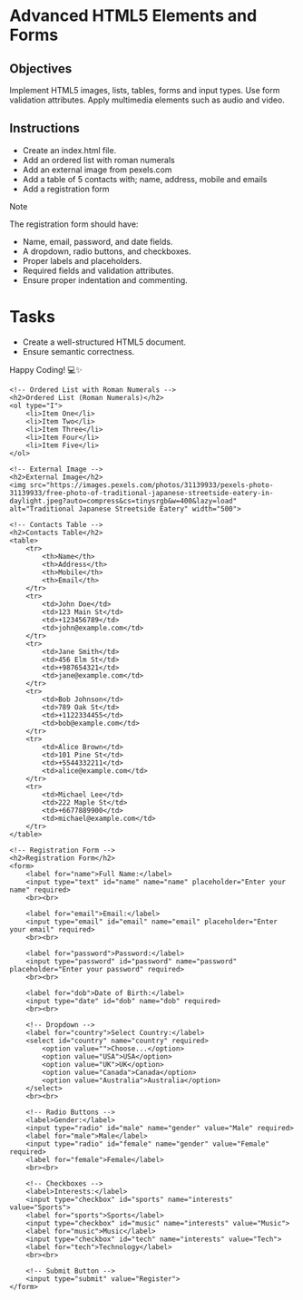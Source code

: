 # Advanced HTML5 Elements and Forms

## Objectives
Implement HTML5 images, lists, tables, forms and input types.
Use form validation attributes.
Apply multimedia elements such as audio and video.

## Instructions

- Create an index.html file.
- Add an ordered list with roman numerals
- Add an external image from pexels.com
- Add a table of 5 contacts with; name, address, mobile and emails
- Add a registration form

>[!NOTE]
>  The registration form should have:
>- Name, email, password, and date fields.
>- A dropdown, radio buttons, and checkboxes.
>- Proper labels and placeholders.
>- Required fields and validation attributes.
>- Ensure proper indentation and commenting.
 
# Tasks
- Create a well-structured HTML5 document.
- Ensure semantic correctness.

Happy Coding! 💻✨




<!DOCTYPE html>
<html lang="en">
<head>
    <meta charset="UTF-8">
    <meta name="viewport" content="width=device-width, initial-scale=1.0">
    <title>Advanced HTML5 Elements</title>
    <style>
        table {
            width: 100%;
            border-collapse: collapse;
        }
        th, td {
            border: 1px solid black;
            padding: 8px;
            text-align: left;
        }
        th {
            background-color: #f2f2f2;
        }
    </style>
</head>
<body>
    
    <!-- Ordered List with Roman Numerals -->
    <h2>Ordered List (Roman Numerals)</h2>
    <ol type="I">
        <li>Item One</li>
        <li>Item Two</li>
        <li>Item Three</li>
        <li>Item Four</li>
        <li>Item Five</li>
    </ol>

    <!-- External Image -->
    <h2>External Image</h2>
    <img src="https://images.pexels.com/photos/31139933/pexels-photo-31139933/free-photo-of-traditional-japanese-streetside-eatery-in-daylight.jpeg?auto=compress&cs=tinysrgb&w=400&lazy=load" alt="Traditional Japanese Streetside Eatery" width="500">
    
    <!-- Contacts Table -->
    <h2>Contacts Table</h2>
    <table>
        <tr>
            <th>Name</th>
            <th>Address</th>
            <th>Mobile</th>
            <th>Email</th>
        </tr>
        <tr>
            <td>John Doe</td>
            <td>123 Main St</td>
            <td>+123456789</td>
            <td>john@example.com</td>
        </tr>
        <tr>
            <td>Jane Smith</td>
            <td>456 Elm St</td>
            <td>+987654321</td>
            <td>jane@example.com</td>
        </tr>
        <tr>
            <td>Bob Johnson</td>
            <td>789 Oak St</td>
            <td>+1122334455</td>
            <td>bob@example.com</td>
        </tr>
        <tr>
            <td>Alice Brown</td>
            <td>101 Pine St</td>
            <td>+5544332211</td>
            <td>alice@example.com</td>
        </tr>
        <tr>
            <td>Michael Lee</td>
            <td>222 Maple St</td>
            <td>+6677889900</td>
            <td>michael@example.com</td>
        </tr>
    </table>

    <!-- Registration Form -->
    <h2>Registration Form</h2>
    <form>
        <label for="name">Full Name:</label>
        <input type="text" id="name" name="name" placeholder="Enter your name" required>
        <br><br>
        
        <label for="email">Email:</label>
        <input type="email" id="email" name="email" placeholder="Enter your email" required>
        <br><br>
        
        <label for="password">Password:</label>
        <input type="password" id="password" name="password" placeholder="Enter your password" required>
        <br><br>
        
        <label for="dob">Date of Birth:</label>
        <input type="date" id="dob" name="dob" required>
        <br><br>
        
        <!-- Dropdown -->
        <label for="country">Select Country:</label>
        <select id="country" name="country" required>
            <option value="">Choose...</option>
            <option value="USA">USA</option>
            <option value="UK">UK</option>
            <option value="Canada">Canada</option>
            <option value="Australia">Australia</option>
        </select>
        <br><br>
        
        <!-- Radio Buttons -->
        <label>Gender:</label>
        <input type="radio" id="male" name="gender" value="Male" required>
        <label for="male">Male</label>
        <input type="radio" id="female" name="gender" value="Female" required>
        <label for="female">Female</label>
        <br><br>
        
        <!-- Checkboxes -->
        <label>Interests:</label>
        <input type="checkbox" id="sports" name="interests" value="Sports">
        <label for="sports">Sports</label>
        <input type="checkbox" id="music" name="interests" value="Music">
        <label for="music">Music</label>
        <input type="checkbox" id="tech" name="interests" value="Tech">
        <label for="tech">Technology</label>
        <br><br>
        
        <!-- Submit Button -->
        <input type="submit" value="Register">
    </form>
    
</body>
</html>

